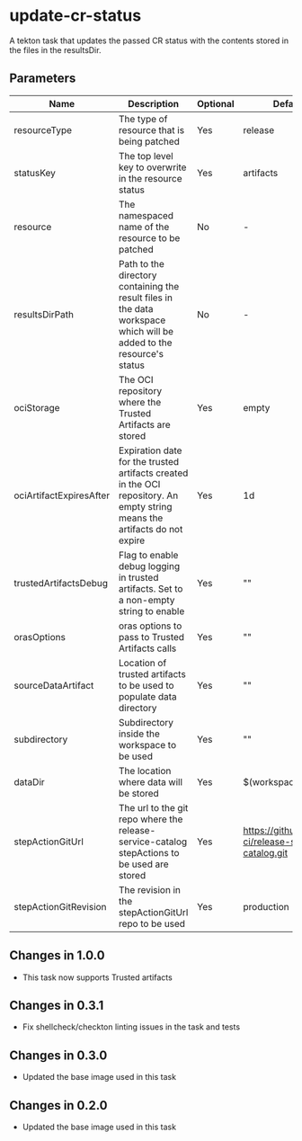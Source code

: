 # update-cr-status

A tekton task that updates the passed CR status with the contents stored in the files in the resultsDir.

## Parameters

| Name                    | Description                                                                                                                | Optional | Default value                                             |
|-------------------------|----------------------------------------------------------------------------------------------------------------------------|----------|-----------------------------------------------------------|
| resourceType            | The type of resource that is being patched                                                                                 | Yes      | release                                                   |
| statusKey               | The top level key to overwrite in the resource status                                                                      | Yes      | artifacts                                                 |
| resource                | The namespaced name of the resource to be patched                                                                          | No       | -                                                         |
| resultsDirPath          | Path to the directory containing the result files in the data workspace which will be added to the resource's status       | No       | -                                                         |
| ociStorage              | The OCI repository where the Trusted Artifacts are stored                                                                  | Yes      | empty                                                     |
| ociArtifactExpiresAfter | Expiration date for the trusted artifacts created in the OCI repository. An empty string means the artifacts do not expire | Yes      | 1d                                                        |
| trustedArtifactsDebug   | Flag to enable debug logging in trusted artifacts. Set to a non-empty string to enable                                     | Yes      | ""                                                        |
| orasOptions             | oras options to pass to Trusted Artifacts calls                                                                            | Yes      | ""                                                        | 
| sourceDataArtifact      | Location of trusted artifacts to be used to populate data directory                                                        | Yes      | ""                                                        |
| subdirectory            | Subdirectory inside the workspace to be used                                                                               | Yes      | ""                                                        |
| dataDir                 | The location where data will be stored                                                                                     | Yes      | $(workspaces.data.path)                                   |
| stepActionGitUrl        | The url to the git repo where the release-service-catalog stepActions to be used are stored                                | Yes      | https://github.com/konflux-ci/release-service-catalog.git |
| stepActionGitRevision   | The revision in the stepActionGitUrl repo to be used                                                                       | Yes      | production                                                |

## Changes in 1.0.0
* This task now supports Trusted artifacts

## Changes in 0.3.1
* Fix shellcheck/checkton linting issues in the task and tests

## Changes in 0.3.0
* Updated the base image used in this task

## Changes in 0.2.0
* Updated the base image used in this task
